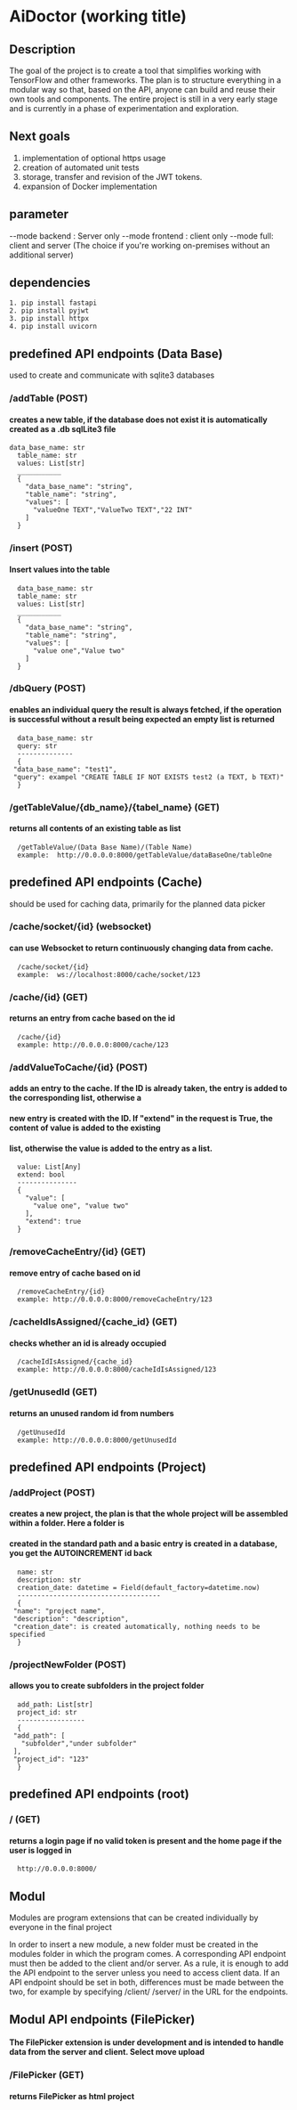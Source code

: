 # AiDoctor (working title)
   
## Description
   The goal of the project is to create a tool that simplifies working with TensorFlow and other frameworks.
   The plan is to structure everything in a modular way so that, based on the API, anyone can build and reuse their own tools and components.
   The entire project is still in a very early stage and is currently in a phase of experimentation and exploration.
   
## Next goals
   1. implementation of optional https usage
   2. creation of automated unit tests
   3. storage, transfer and revision of the JWT tokens.
   4. expansion of Docker implementation 

## parameter
   --mode backend : Server only 
   --mode frontend : client only
   --mode full: client and server (The choice if you're working on-premises without an additional server)

## dependencies
    1. pip install fastapi
    2. pip install pyjwt
    3. pip install httpx
    4. pip install uvicorn


## predefined API endpoints (Data Base)
   used to create and communicate with sqlite3 databases
    
   ### /addTable (POST)
   #### creates a new table, if the database does not exist it is automatically created as a .db sqlLite3 file
    data_base_name: str
      table_name: str
      values: List[str]
      ___________
      {
        "data_base_name": "string",
        "table_name": "string",
        "values": [
          "valueOne TEXT","ValueTwo TEXT","22 INT"
        ]
      }

   ### /insert (POST)
   #### Insert values into the table
      data_base_name: str
      table_name: str
      values: List[str]
      ___________
      {
        "data_base_name": "string",
        "table_name": "string",
        "values": [
          "value one","Value two"
        ]
      }
      
   
   ### /dbQuery (POST)
   #### enables an individual query the result is always fetched, if the operation is successful without a result being expected an empty list is returned
      data_base_name: str
      query: str
      --------------
      {
     "data_base_name": "test1",
     "query": exampel "CREATE TABLE IF NOT EXISTS test2 (a TEXT, b TEXT)"
      }
   
   ### /getTableValue/{db_name}/{tabel_name} (GET)
   #### returns all contents of an existing table as list
      /getTableValue/(Data Base Name)/(Table Name)
      example:  http://0.0.0.0:8000/getTableValue/dataBaseOne/tableOne
   
   
## predefined API endpoints (Cache)
   should be used for caching data, primarily for the planned data picker

   ### /cache/socket/{id} (websocket)
   ####  can use Websocket to return continuously changing data from cache.
      /cache/socket/{id}
      example:  ws://localhost:8000/cache/socket/123
   
   ### /cache/{id} (GET)
   #### returns an entry from cache based on the id
      /cache/{id}
      example: http://0.0.0.0:8000/cache/123

   ### /addValueToCache/{id} (POST)
   #### adds an entry to the cache. If the ID is already taken, the entry is added to the corresponding list, otherwise a
   #### new entry is created with the ID. If "extend" in the request is True, the content of value is added to the existing
   #### list, otherwise the value is added to the entry as a list.
      value: List[Any]
      extend: bool
      ---------------
      {
        "value": [
          "value one", "value two"
        ],
        "extend": true
      }

   ### /removeCacheEntry/{id} (GET)
   #### remove entry of cache based on id
      /removeCacheEntry/{id}
      example: http://0.0.0.0:8000/removeCacheEntry/123

   ### /cacheIdIsAssigned/{cache_id} (GET)
   #### checks whether an id is already occupied
      /cacheIdIsAssigned/{cache_id}
      example: http://0.0.0.0:8000/cacheIdIsAssigned/123
   
   ### /getUnusedId (GET)
   #### returns an unused random id from numbers
      /getUnusedId
      example: http://0.0.0.0:8000/getUnusedId


## predefined API endpoints (Project)
   
   ### /addProject (POST)
   #### creates a new project, the plan is that the whole project will be assembled within a folder. Here a folder is
   #### created in the standard path and a basic entry is created in a database, you get the AUTOINCREMENT id back 
   
      name: str
      description: str
      creation_date: datetime = Field(default_factory=datetime.now)
      ------------------------------------
      {
     "name": "project name",
     "description": "description",
     "creation_date": is created automatically, nothing needs to be specified
      }
   
   ### /projectNewFolder (POST)
   #### allows you to create subfolders in the project folder
      
      add_path: List[str]
      project_id: str
      -----------------
      {
     "add_path": [
       "subfolder","under subfolder"
     ],
     "project_id": "123"
      }

## predefined API endpoints (root)
   
   ### / (GET)
   #### returns a login page if no valid token is present and the home page if the user is logged in 
      http://0.0.0.0:8000/




## Modul
   Modules are program extensions that can be created individually by everyone in the final project
   
   In order to insert a new module, a new folder must be created in the modules folder in which the program comes.
   A corresponding API endpoint must then be added to the client and/or server.  As a rule, it is enough to add the API endpoint to the server unless you need to access client data.
   If an API endpoint should be set in both, differences must be made between the two, for example by specifying /client/ /server/ in the URL for the endpoints.
   
## Modul API endpoints (FilePicker)
   #### The FilePicker extension is under development and is intended to handle data from the server and client. Select move upload
   ### /FilePicker (GET)
   #### returns FilePicker as html project
